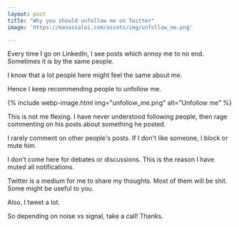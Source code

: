 ```yaml
---
layout: post
title: "Why you should unfollow me on Twitter"
image: 'https://manassaloi.com/assets/img/unfollow_me.png'

---
```


Every time I go on LinkedIn, I see posts which annoy me to no end. Sometimes it is by the same people.

I know that a lot people here might feel the same about me.

Hence I keep recommending people to unfollow me.

{% include webp-image.html img="unfollow_me.png" alt="Unfollow me" %}

This is not me flexing. I have never understood following people, then rage commenting on his posts about something he posted.

I rarely comment on other people's posts. If I don't like someone, I block or mute him.

I don't come here for debates or discussions. This is the reason I have muted all notifications.

Twitter is a medium for me to share my thoughts. Most of them will be shit. Some might be useful to you.

Also, I tweet a lot.

So depending on noise vs signal, take a call! Thanks.
